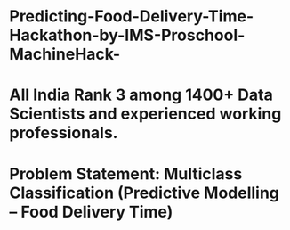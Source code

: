 # Predicting-Food-Delivery-Time-Hackathon-by-IMS-Proschool-MachineHack-
# All India Rank 3 among 1400+ Data Scientists and experienced working professionals.
# Problem Statement: Multiclass Classification (Predictive Modelling – Food Delivery Time)
